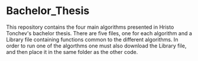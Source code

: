 # Bachelor_Thesis

This repository contains the four main algorithms presented in Hristo Tonchev's bachelor thesis. There are five files, one for each algorithm and a Library file containing functions common to the different algorithms. In order to run one of the algorthms one must also download the Library file, and then place it in the same folder as the other code.

